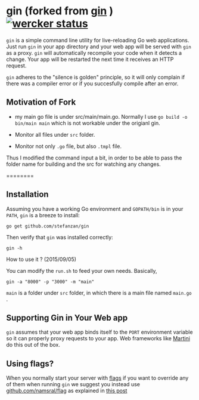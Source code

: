 gin (forked from [gin](https://github.com/codegangsta/gin) )[![wercker status](https://app.wercker.com/status/f413ccbd85cfc4a58a37f03dd7aaa87e "wercker status")](https://app.wercker.com/project/bykey/f413ccbd85cfc4a58a37f03dd7aaa87e)
========

`gin` is a simple command line utility for live-reloading Go web applications. 
Just run `gin` in your app directory and your web app will be served with 
`gin` as a proxy. `gin` will automatically recompile your code when it 
detects a change. Your app will be restarted the next time it receives an 
HTTP request.

`gin` adheres to the "silence is golden" principle, so it will only complain 
if there was a compiler error or if you succesfully compile after an error.

## Motivation of Fork

 - my main go file is under src/main/main.go. Normally I use `go build -o bin/main main` which is not workable under the origianl gin.

 - Monitor all files under `src` folder.

 - Monitor not only `.go` file, but also `.tmpl` file.

 Thus I modified the command input a bit, in order to be able to pass the folder name for building and the src for watching any changes.

========


## Installation

Assuming you have a working Go environment and `GOPATH/bin` is in your 
`PATH`, `gin` is a breeze to install:

```shell
go get github.com/stefanzan/gin
```

Then verify that `gin` was installed correctly:

```shell
gin -h
```

How to use it ? (2015/09/05)

You can modify the `run.sh` to feed your own needs. Basically,
```shell
gin -a "8000" -p "3000" -m "main"
```
`main` is a folder under `src` folder, in which there is a main file named `main.go` . 



## Supporting Gin in Your Web app
`gin` assumes that your web app binds itself to the `PORT` environment 
variable so it can properly proxy requests to your app. Web frameworks 
like [Martini](http://github.com/codegangsta/martini) do this out of 
the box.

## Using flags?
When you normally start your server with [flags](https://godoc.org/flag)
if you want to override any of them when running `gin` we suggest you 
instead use [github.com/namsral/flag](https://github.com/namsral/flag)
as explained in [this post](http://stackoverflow.com/questions/24873883/organizing-environment-variables-golang/28160665#28160665)
